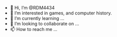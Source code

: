 - 👋 Hi, I’m @RDM4434
- 👀 I’m interested in games, and computer history.
- 🌱 I’m currently learning ...
- 💞️ I’m looking to collaborate on ...
- 📫 How to reach me ...

<!---
RDM4434/RDM4434 is a ✨ special ✨ repository because its `README.md` (this file) appears on your GitHub profile.
You can click the Preview link to take a look at your changes.
--->

